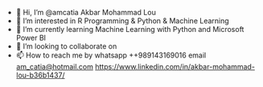 - 👋 Hi, I’m @amcatia Akbar Mohammad Lou
- 👀 I’m interested in R Programming & Python &  Machine Learning
- 🌱 I’m currently learning Machine Learning with Python and Microsoft Power BI
- 💞️ I’m looking to collaborate on 
- 📫 How to reach me by whatsapp ++989143169016 email am_catia@hotmail.com
https://www.linkedin.com/in/akbar-mohammad-lou-b36b1437/
<!---
amcatia/amcatia is a ✨ special ✨ repository because its `README.md` (this file) appears on your GitHub profile.
You can click the Preview link to take a look at your changes.
--->

